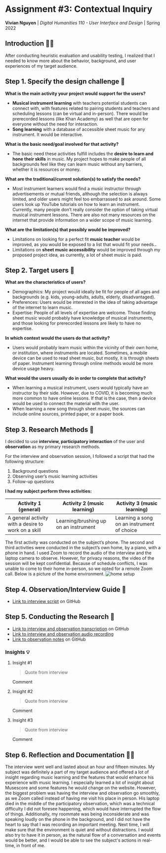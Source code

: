 # Assignment #3: Contextual Inquiry

**Vivian Nguyen** | *Digital Humanities 110 - User Interface and Design* | Spring 2022

## Introduction 👋🏻

After conducting heuristic evaluation and usability testing, I realized that I needed to know more about the behavior, background, and user experiences of my target audience.

## Step 1. Specify the design challenge 💭

**What is the main activity your project would support for the users?**

- **Musical instrument learning** with teachers potential students can connect with, with features related to pairing students and teachers and scheduling lessons (can be virtual and in-person). There would be prerecorded lessons (like Khan Academy) as well that are open for everyone without the need for interaction.
- **Song learning** with a database of accessible sheet music for any instrument. It would be interactive.

**What is the basic need/goal involved for that activity?**

- The basic need these activities fulfill includes the **desire to learn and hone their skills** in music. My project hopes to make people of all backgrounds feel like they can learn music without any barriers, whether it is resources or money.

**What are the traditional/current solution(s) to satisfy the needs?**

- Most instrument learners would find a music instructor through advertisements or mutual friends, although the selection is always limited, and older users might feel too embarrassed to ask around. Some users look up YouTube tutorials on how to learn an instrument. Currently, many people don’t really consider the option of taking virtual musical instrument lessons. There are also not many resources on the internet that provide information on a wider scope of music learning.

**What are the limitation(s) that possibly would be improved?**

- Limitations on looking for a perfect fit **music teacher** would be improved, as you would be exposed to a list that would fit your needs.**.**
- Limitations on **sheet music accessibility** would be improved through my proposed project idea, as currently, a lot of sheet music is paid.

## Step 2. Target users 👤

**What are the characteristics of users?**

- Demographics: My project would ideally be fit for people of all ages and backgrounds (e.g. kids, young-adults, adults, elderly, disadvantaged).
- Preferences: Users would be interested in the idea of taking advantage of the internet to learn music.
- Expertise: People of all levels of expertise are welcome. Those finding sheet music would probably have knowledge of musical instruments, and those looking for prerecorded lessons are likely to have no expertise.

**In which context would the users do that activity?**

- Users would probably learn music within the vicinity of their own home, or institution, where instruments are located. Sometimes, a mobile device can be used to read sheet music, but mostly, it is through sheets of paper. Instrument learning through online methods would be more device usage heavy.

**What would the users usually do in order to complete that activity?**

- When learning a musical instrument, users would typically have an instructor by their side. However, due to COVID, it is becoming much more common to have online lessons. If that is the case, then a device would be used to connect the material with the user.
- When learning a new song through sheet music, the sources can include online sources, printed paper, or a paper book.

## Step 3. Research Methods 🧪

I decided to use **interview, participatory interaction** of the user and **observation** as my primary research methods.

For the interview and observation session, I followed a script that had the following structure:

1. Background questions
2. Observing user’s music learning activities
3. Follow-up questions

**I had my subject perform three activities:**

| Activity 1 (general) | Activity 2 (music learning) | Activity 3 (music learning) |
| --- | --- | --- |
| A general activity with a desire to work on a skill | Learning/brushing up on an instrument | Learning a song on an instrument of choice |

The first activity was conducted on the subject’s phone. The second and third activities were conducted in the subject’s own home, by a piano, with a phone in hand. I used Zoom to record the audio of the interview and the laptop camera to observe. However, for privacy reasons, the video of the session will be kept confidential. Because of schedule conflicts, I was unable to come to their home in-person, so we opted for a remote Zoom call. Below is a picture of the home environment.
![home setup](https://cdn.discordapp.com/attachments/891173875767992350/966402687526662295/IMG_6107.jpg)

## Step 4. Observation/Interview Guide 📒

- [Link to interview script](https://github.com/vivianngn/DH110-VivianNguyen/blob/main/Assignment-03/Script.md) on GitHub

## Step 5. Conducting the Research 🔬

- [Link to interview and observation transcription](https://github.com/vivianngn/DH110-VivianNguyen/blob/main/Assignment-03/Transcript.md) on GitHub
- [Link to interview and observation audio recording](https://drive.google.com/file/d/1JlFzL8zbwG-jFaM5TyPm27GvRfezC7zo/view?usp=sharing)
- [Link to observation notes](https://github.com/vivianngn/DH110-VivianNguyen/blob/main/Assignment-03/Notes.md) on GitHub

### Insights 💡

1. Insight #1
    
    > Quote from interview
    > 
    
    Comment
    
2. Insight #2
    
    > Quote from interview
    > 
    
    Comment
    
3. Insight #3
    
    > Quote from interview
    > 
    
    Comment
    

## Step 6. Reflection and Documentation ✍🏻

The interview went well and lasted about an hour and fifteen minutes. My subject was definitely a part of my target audience and offered a lot of insight regarding music learning and the features that would enhance his experience with music learning. I especially learned a lot of insight about Musescore and some features he would change on the website. However, the biggest problem was having the interview and observation go smoothly, as we Zoom called instead of having me visit his place in person. His laptop died in the middle of the participatory observation, which was a technical difficulty I did not foresee happening, which would have interrupted the flow of things. Additionally, my roommate was being inconsiderate and was speaking loudly on the phone in the background, and I did not have the heart to say that I was recording an important meeting. Next time, I will make sure that the environment is quiet and without distractions. I would also try to have it in person, as the natural flow of a conversation and events would be better, and I would be able to see the subject's actions in real-time, in front of me.
